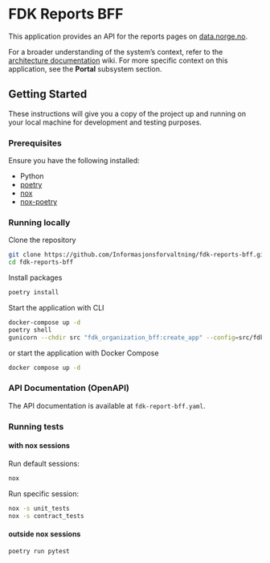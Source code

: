 # FDK Reports BFF

This application provides an API for the reports pages on [data.norge.no](https://data.norge.no/reports).

For a broader understanding of the system’s context, refer to
the [architecture documentation](https://github.com/Informasjonsforvaltning/architecture-documentation) wiki. For more
specific context on this application, see the **Portal** subsystem section.

## Getting Started

These instructions will give you a copy of the project up and running on your local machine for development and testing
purposes.

### Prerequisites

Ensure you have the following installed:

- Python
- [poetry](https://python-poetry.org/)
- [nox](https://nox.thea.codes/en/stable/)
- [nox-poetry](https://pypi.org/project/nox-poetry/)

### Running locally

Clone the repository

```sh
git clone https://github.com/Informasjonsforvaltning/fdk-reports-bff.git
cd fdk-reports-bff
```

Install packages

```sh
poetry install
```

Start the application with CLI

```sh
docker-compose up -d
poetry shell
gunicorn --chdir src "fdk_organization_bff:create_app" --config=src/fdk_organization_bff/gunicorn_config.py --worker-class aiohttp.GunicornWebWorker
```

or start the application with Docker Compose

```sh
docker compose up -d
```

### API Documentation (OpenAPI)

The API documentation is available at ```fdk-report-bff.yaml```.

### Running tests

#### with nox sessions

Run default sessions:

```sh
nox
```

Run specific session:

```sh
nox -s unit_tests
nox -s contract_tests
```

#### outside nox sessions

```sh
poetry run pytest
```
